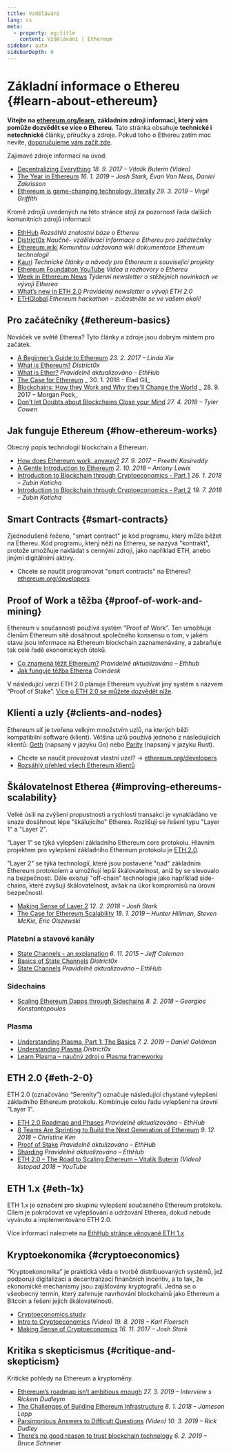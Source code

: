 ```yaml
---
title: Vzdělávání
lang: cs
meta:
  - property: og:title
    content: Vzdělávání | Ethereum
sidebar: auto
sidebarDepth: 0
---
```


# Základní informace o Ethereu {#learn-about-ethereum}

**Vítejte na [ethereum.org/learn](/cs/learn/), základním zdroji informací, který vám pomůže dozvědět se více o Ethereu.** Tato stránka obsahuje **technické i netechnické** články, příručky a zdroje. Pokud toho o Ethereu zatím moc nevíte, [doporučujeme vám začít zde](/cs/beginners/).

Zajímavé zdroje informací na úvod:

- [Decentralizing Everything](https://www.youtube.com/watch?v=WSN5BaCzsbo&feature=youtu.be) _18. 9. 2017 – Vitalik Buterin (Video)_
- [The Year in Ethereum](https://medium.com/@jjmstark/the-year-in-ethereum-87a17d6f8276) _16. 1. 2019 – Josh Stark, Evan Van Ness, Daniel Zakrisson_
- [Ethereum is game-changing technology, literally](https://medium.com/@virgilgr/ethereum-is-game-changing-technology-literally-d67e01a01cf8) _29. 3. 2019 – Virgil Griffith_

Kromě zdrojů uvedených na této stránce stojí za pozornost řada dalších komunitních zdrojů informací:

- [EthHub](https://docs.ethhub.io) _Rozsáhlá znalostní báze o Ethereu_
- [District0x](https://education.district0x.io/general-topics/understanding-ethereum/) _Naučně- vzdělávací informace o Ethereu pro začátečníky_
- [Ethereum.wiki](https://ethereum.wiki) _Komunitou udržovaná wiki dokumentace Ethereum technologií_
- [Kauri](https://kauri.io) _Technické články a návody pro Ethereum a související projekty_
- [Ethereum Foundation YouTube](https://www.youtube.com/channel/UCNOfzGXD_C9YMYmnefmPH0g) _Videa a rozhovory o Ethereu_
- [Week in Ethereum News](https://weekinethereumnews.com/) _Týdenní newsletter o stěžejních novinkách ve vývoji Etherea_
- [What’s new in ETH 2.0](https://notes.ethereum.org/c/Sk8Zs--CQ) _Pravidelný newsletter o vývoji ETH 2.0_
- [ETHGlobal](https://ethglobal.co) _Ethereum hackathon – zúčastněte se ve vašem okolí!_

## Pro začátečníky {#ethereum-basics}

Nováček ve světě Etherea? Tyto články a zdroje jsou dobrým místem pro začátek.

- [A Beginner’s Guide to Ethereum](https://blog.coinbase.com/a-beginners-guide-to-ethereum-46dd486ceecf) _23. 2. 2017 – Linda Xie_
- [What is Ethereum?](https://education.district0x.io/general-topics/understanding-ethereum/what-is-ethereum/) _District0x_
- [What is Ether?](https://docs.ethhub.io/ethereum-basics/what-is-ether/) _Pravidelně aktualizováno – EthHub_
- [The Case for Ethereum](http://blog.eladgil.com/2018/01/the-case-for-ethereum.html) _ 30. 1. 2018 - Elad Gil_
- [Blockchains: How they Work and Why they’ll Change the World](https://spectrum.ieee.org/computing/networks/blockchains-how-they-work-and-why-theyll-change-the-world) _ 28. 9. 2017 – Morgan Peck_
- [Don’t let Doubts about Blockchains Close your Mind](https://www.bloomberg.com/opinion/articles/2018-04-27/blockchains-warrant-skepticism-but-keep-an-open-mind) _27. 4. 2018 – Tyler Cowen_

## Jak funguje Ethereum {#how-ethereum-works}

Obecný popis technologií blockchain a Ethereum.

- [How does Ethereum work, anyway?](https://medium.com/@preethikasireddy/how-does-ethereum-work-anyway-22d1df506369) _27. 9. 2017 – Preethi Kasireddy_
- [A Gentle Introduction to Ethereum](https://bitsonblocks.net/2016/10/02/gentle-introduction-ethereum/) _2. 10. 2016 – Antony Lewis_
- [Introduction to Blockchain through Cryptoeconomics - Part 1](https://blockchainatberkeley.blog/introduction-to-blockchain-through-cryptoeconomics-part-1-bitcoin-369f245067f9) _26. 1. 2018 – Zubin Koticha_
- [Introduction to Blockchain through Cryptoeconomics - Part 2](https://medium.com/mechanism-labs/introduction-to-bitcoin-through-cryptoeconomics-part-2-proof-of-work-and-nakamoto-consensus-1252f6a6c012) _19. 7. 2018 – Zubin Koticha_

## Smart Contracts {#smart-contracts}

Zjednodušeně řečeno, "smart contract" je kód programu, který může běžet na Ethereu. Kód programu, který něží na Ethereu, se nazývá "kontrakt", protože umožňuje nakládat s cennými zdroji, jako například ETH, anebo jinými digitálními aktivy.

- Chcete se naučit programovat "smart contracts" na Ethereu? [ethereum.org/developers](/cs/developers/)

## Proof of Work a těžba {#proof-of-work-and-mining}

Ethereum v současnosti používá systém “Proof of Work”. Ten umožňuje členům Ethereum sítě dosáhnout společného konsensu o tom, v jakém stavu jsou informace na Ethereum blockchain zaznamenávány, a zabraňuje tak celé řadě ekonomických útoků.

- [Co znamená těžit Ethereum?](https://docs.ethhub.io/using-ethereum/mining/) _Pravidelně aktualizováno – Ethhub_
- [Jak funguje těžba Etherea](https://www.coindesk.com/information/ethereum-mining-works) _Coindesk_

V následující verzi ETH 2.0 plánuje Ethereum využívat jiný systém s názvem “Proof of Stake”. [Více o ETH 2.0 se můžete dozvědět níže](./#eth-2-0).

## Klienti a uzly {#clients-and-nodes}

Ethereum síť je tvořena velkým množstvím uzlů, na kterých běží kompatibilní software (klient). Většina uzlů používá jednoho z následujících klientů: [Geth](https://geth.ethereum.org/) (napsaný v jazyku Go) nebo [Parity](https://www.parity.io/ethereum/) (napsaný v jazyku Rust).

- Chcete se naučit provozovat vlastní uzel? → [ethereum.org/developers](/cs/developers/#clients-running-your-own-node)
- [Rozsáhlý přehled všech Ethereum klientů](https://github.com/ConsenSys/ethereum-developer-tools-list#ethereum-clients)

## Škálovatelnost Etherea {#improving-ethereums-scalability}

Velké úsilí na zvýšení propustnosti a rychlosti transakcí je vynakládáno ve snaze dosáhnout lépe "škálujícího" Etherea. Rozlišují se řešení typu "Layer 1" a "Layer 2".

“Layer 1” se týká vylepšení základního Ethereum core protokolu. Hlavním projektem pro vylepšení základního Ethereum protokolu je [ETH 2.0](./#eth-2-0).

"Layer 2" se týká technologií, které jsou postavené "nad" základním Ethereum protokolem a umožňují lepší škálovatelnost, aniž by se slevovalo na bezpečnosti. Dále existují "off-chain" technologie jako například side-chains, které zvyšují škálovatelnost, avšak na úkor kompromisů na úrovni bezpečnosti.

- [Making Sense of Layer 2](https://medium.com/l4-media/making-sense-of-ethereums-layer-2-scaling-solutions-state-channels-plasma-and-truebit-22cb40dcc2f4) _12. 2. 2018 – Josh Stark_
- [The Case for Ethereum Scalability](https://medium.com/connext/the-case-for-ethereum-scalability-d2a8035f880f) _18. 1. 2019 – Hunter Hillman, Steven McKie, Eric Olszewski_

### Platební a stavové kanály

- [State Channels - an explanation](https://www.jeffcoleman.ca/state-channels/) _6. 11. 2015 – Jeff Coleman_
- [Basics of State Channels](https://education.district0x.io/general-topics/understanding-ethereum/basics-state-channels/) _District0x_
- [State Channels](https://docs.ethhub.io/ethereum-roadmap/layer-2-scaling/state-channels/) _Pravidelně aktualizováno – EthHub_

### Sidechains

- [Scaling Ethereum Dapps through Sidechains](https://medium.com/loom-network/dappchains-scaling-ethereum-dapps-through-sidechains-f99e51fff447) _8. 2. 2018 – Georgios Konstantopoulos_

### Plasma

- [Understanding Plasma, Part 1: The Basics](https://www.theblockcrypto.com/2019/02/07/understanding-plasma-part-1-the-basics/) _7. 2. 2019 – Daniel Goldman_
- [Understanding Plasma](https://education.district0x.io/general-topics/understanding-ethereum/understanding-plasma/) _District0x_
- [Learn Plasma – naučný zdroj o Plasma frameworku](https://www.learnplasma.org/en/)

## ETH 2.0 {#eth-2-0}

ETH 2.0 (označováno “Serenity”) označuje následující chystané vylepšení základního Ethereum protokolu. Kombinuje celou řadu vylepšení na úrovni "Layer 1".

- [ETH 2.0 Roadmap and Phases](https://docs.ethhub.io/ethereum-roadmap/ethereum-2.0/eth-2.0-phases/) _Pravidelně aktualizováno – EthHub_
- [8 Teams Are Sprinting to Build the Next Generation of Ethereum](https://www.coindesk.com/next-gen-buidlers-the-8-teams-working-on-ethereum-2-0) _9. 12. 2018 – Christine Kim_
- [Proof of Stake](https://docs.ethhub.io/ethereum-roadmap/ethereum-2.0/proof-of-stake/) _Pravidelně aktulizováno – EthHub_
- [Sharding](https://docs.ethhub.io/ethereum-roadmap/ethereum-2.0/sharding/) _Pravidelně aktualizováno – EthHub_
- [ETH 2.0 – The Road to Scaling Ethereum – Vitalik Buterin](https://youtu.be/kCVpDrlVesA) _(Video) listopad 2018 – YouTube_

## ETH 1.x {#eth-1x}

ETH 1.x je označení pro skupinu vylepšení současného Ethereum protokolu. Cílem je pokračovat ve vylepšování a udržování Etherea, dokud nebude vyvinuto a implementováno ETH 2.0.

Více informací naleznete na [EthHub stránce věnované ETH 1.x](https://docs.ethhub.io/ethereum-roadmap/ethereum-1.x/)

## Kryptoekonomika {#cryptoeconomics}

“Kryptoekonomika” je praktická věda o tvorbě distribuovaných systémů, jež podporují digitalizaci a decentralizaci finančních incentiv, a to tak, že ekonomické mechanismy jsou zajišťovány kryptografií. Jedná se o všeobecný termín, který zahrnuje navrhování blockchainů jako Ethereum a Bitcoin a řešení jejich škálovatelnosti.

- [Cryptoeconomics.study](https://cryptoeconomics.study/)
- [Intro to Cryptoeconomics](https://www.youtube.com/watch?v=F0FCI8GxO5I) _(Video) 19. 8. 2018 – Karl Floersch_
- [Making Sense of Cryptoeconomics](https://medium.com/l4-media/making-sense-of-cryptoeconomics-5edea77e4e8d) _16. 11. 2017 – Josh Stark_

## Kritika s skepticismus {#critique-and-skepticism}

Kritické pohledy na Ethereum a kryptoměny.

- [Ethereum’s roadmap isn’t ambitious enough](https://decryptmedia.com/6136/vulcanize-rick-dudley-ethereum-roadmap-makerdao-polkadot) _27. 3. 2019 – Interview s Rickem Dudleym_
- [The Challenges of Building Ethereum Infrastructure](https://medium.com/@lopp/the-challenges-of-building-ethereum-infrastructure-87e443e47a4b) _8. 1. 2018 – Jameson Lopp_
- [Parsimonious Answers to Difficult Questions](https://www.youtube.com/watch?v=GOkSg0BuSdw&feature=youtu.be) _(Video) 10. 3. 2019 – Rick Dudley_
- [There’s no good reason to trust blockchain technology](https://www.wired.com/story/theres-no-good-reason-to-trust-blockchain-technology/) _6. 2. 2019 – Bruce Schneier_
